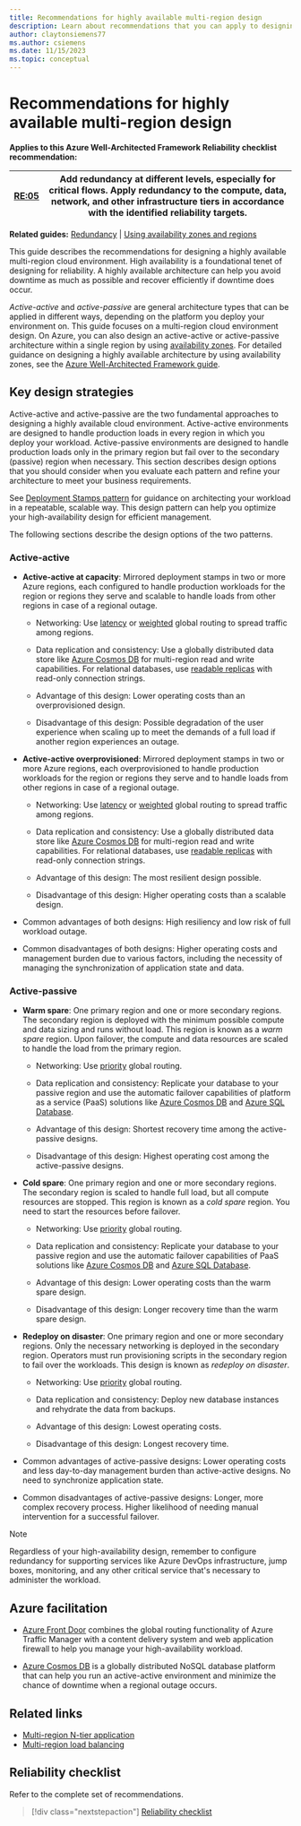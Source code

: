 ```yaml
---
title: Recommendations for highly available multi-region design 
description: Learn about recommendations that you can apply to designing a highly available multi-region cloud environment.   
author: claytonsiemens77 
ms.author: csiemens 
ms.date: 11/15/2023
ms.topic: conceptual
---
```


# Recommendations for highly available multi-region design

**Applies to this Azure Well-Architected Framework Reliability checklist recommendation:**

|[RE:05](checklist.md)| Add redundancy at different levels, especially for critical flows. Apply redundancy to the compute, data, network, and other infrastructure tiers in accordance with the identified reliability targets. |
|---|---|

**Related guides:** [Redundancy](redundancy.md) | [Using availability zones and regions](regions-availability-zones.md) 

This guide describes the recommendations for designing a highly available multi-region cloud environment. High availability is a foundational tenet of designing for reliability. A highly available architecture can help you avoid downtime as much as possible and recover efficiently if downtime does occur.

*Active-active* and *active-passive* are general architecture types that can be applied in different ways, depending on the platform you deploy your environment on. This guide focuses on a multi-region cloud environment design. On Azure, you can also design an active-active or active-passive architecture within a single region by using [availability zones](/azure/reliability/availability-zones-overview). For detailed guidance on designing a highly available architecture by using availability zones, see the [Azure Well-Architected Framework guide](regions-availability-zones.md).

## Key design strategies

Active-active and active-passive are the two fundamental approaches to designing a highly available cloud environment. Active-active environments are designed to handle production loads in every region in which you deploy your workload. Active-passive environments are designed to handle production loads only in the primary region but fail over to the secondary (passive) region when necessary. This section describes design options that you should consider when you evaluate each pattern and refine your architecture to meet your business requirements.

See [Deployment Stamps pattern](/azure/architecture/patterns/deployment-stamp) for guidance on architecting your workload in a repeatable, scalable way. This design pattern can help you optimize your high-availability design for efficient management.

The following sections describe the design options of the two patterns.

### Active-active

-   **Active-active at capacity**: Mirrored deployment stamps in two or more Azure regions, each configured to handle production workloads for the region or regions they serve and scalable to handle loads from other regions in case of a regional outage.

    -   Networking: Use [latency](/azure/frontdoor/routing-methods#latency) or [weighted](/azure/frontdoor/routing-methods#weighted) global routing to spread traffic among regions.

    -   Data replication and consistency: Use a globally distributed data store like [Azure Cosmos DB](/azure/cosmos-db/introduction) for multi-region read and write capabilities. For relational databases, use [readable replicas](/azure/azure-sql/database/read-scale-out) with read-only connection strings.

    -   Advantage of this design: Lower operating costs than an overprovisioned design.

    -   Disadvantage of this design: Possible degradation of the user experience when scaling up to meet the demands of a full load if another region experiences an outage.

-   **Active-active overprovisioned**: Mirrored deployment stamps in two or more Azure regions, each overprovisioned to handle production workloads for the region or regions they serve and to handle loads from other regions in case of a regional outage.

    -   Networking: Use [latency](/azure/frontdoor/routing-methods#latency) or [weighted](/azure/frontdoor/routing-methods#weighted) global routing to spread traffic among regions.

    -   Data replication and consistency: Use a globally distributed data store like [Azure Cosmos DB](/azure/cosmos-db/introduction) for multi-region read and write capabilities. For relational databases, use [readable replicas](/azure/azure-sql/database/read-scale-out) with read-only connection strings.

    -   Advantage of this design: The most resilient design possible.

    -   Disadvantage of this design: Higher operating costs than a scalable design.

-   Common advantages of both designs: High resiliency and low risk of full workload outage.

-   Common disadvantages of both designs: Higher operating costs and management burden due to various factors, including the necessity of managing the synchronization of application state and data.

### Active-passive

-   **Warm spare**: One primary region and one or more secondary regions. The secondary region is deployed with the minimum possible compute and data sizing and runs without load. This region is known as a *warm spare* region. Upon failover, the compute and data resources are scaled to handle the load from the primary region.

    -   Networking: Use [priority](/azure/frontdoor/routing-methods#priority) global routing.

    -   Data replication and consistency: Replicate your database to your passive region and use the automatic failover capabilities of platform as a service (PaaS) solutions like [Azure Cosmos DB](/azure/cosmos-db/how-to-manage-database-account#automatic-failover) and [Azure SQL Database](/azure/azure-sql/database/auto-failover-group-sql-db).

    -   Advantage of this design: Shortest recovery time among the active-passive designs.

    -   Disadvantage of this design: Highest operating cost among the active-passive designs.

-   **Cold spare**: One primary region and one or more secondary regions. The secondary region is scaled to handle full load, but all compute resources are stopped. This region is known as a *cold spare* region. You need to start the resources before failover.

    -   Networking: Use [priority](/azure/frontdoor/routing-methods#priority) global routing.

    -   Data replication and consistency: Replicate your database to your passive region and use the automatic failover capabilities of PaaS solutions like [Azure Cosmos DB](/azure/cosmos-db/how-to-manage-database-account#automatic-failover) and [Azure SQL Database](/azure/azure-sql/database/auto-failover-group-sql-db).

    -   Advantage of this design: Lower operating costs than the warm spare design.

    -   Disadvantage of this design: Longer recovery time than the warm spare design.

-   **Redeploy on disaster**: One primary region and one or more secondary regions. Only the necessary networking is deployed in the secondary region. Operators must run provisioning scripts in the secondary region to fail over the workloads. This design is known as *redeploy on disaster*.

    -   Networking: Use [priority](/azure/frontdoor/routing-methods#priority) global routing.

    -   Data replication and consistency: Deploy new database instances and rehydrate the data from backups.

    -   Advantage of this design: Lowest operating costs.

    -   Disadvantage of this design: Longest recovery time.

-   Common advantages of active-passive designs: Lower operating costs and less day-to-day management burden than active-active designs. No need to synchronize application state.

-   Common disadvantages of active-passive designs: Longer, more complex recovery process. Higher likelihood of needing manual intervention for a successful failover.

> [!Note] 
> Regardless of your high-availability design, remember to configure redundancy for supporting services like Azure DevOps infrastructure, jump boxes, monitoring, and any other critical service that's necessary to administer the workload.

## Azure facilitation

-   [Azure Front Door](https://azure.microsoft.com/products/frontdoor) combines the global routing functionality of Azure Traffic Manager with a content delivery system and web application firewall to help you manage your high-availability workload.

-   [Azure Cosmos DB](/azure/cosmos-db/introduction) is a globally distributed NoSQL database platform that can help you run an active-active environment and minimize the chance of downtime when a regional outage occurs.

## Related links

- [Multi-region N-tier application](/azure/architecture/reference-architectures/n-tier/multi-region-sql-server)
- [Multi-region load balancing ](/azure/architecture/high-availability/reference-architecture-traffic-manager-application-gateway)

## Reliability checklist  

Refer to the complete set of recommendations. 

> [!div class="nextstepaction"] 
> [Reliability checklist](checklist.md)  
